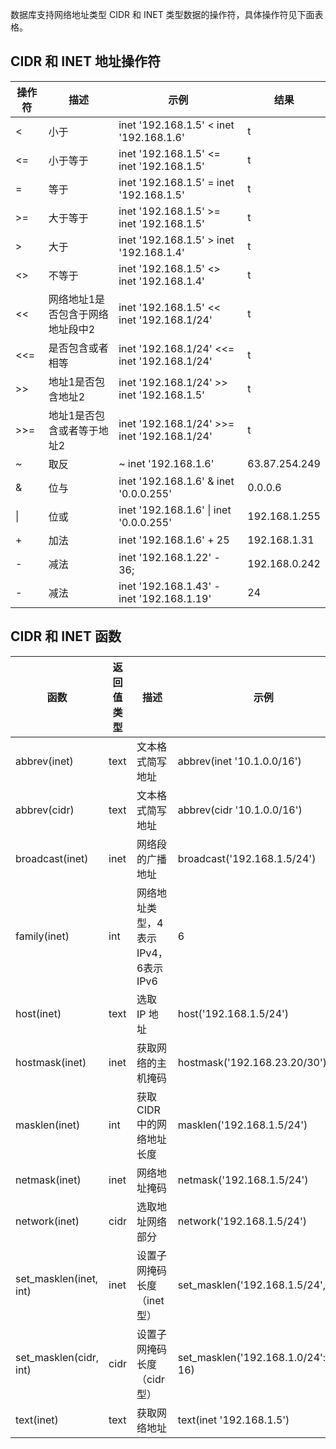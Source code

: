 
数据库支持网络地址类型 CIDR 和 INET 类型数据的操作符，具体操作符见下面表格。

## CIDR 和 INET 地址操作符

| 操作符 | 描述                             | 示例                                          | 结果          |
| ------ | -------------------------------- | --------------------------------------------- | ------------- |
| <      | 小于                             | inet   '192.168.1.5' < inet '192.168.1.6'     | t             |
| <=     | 小于等于                         | inet   '192.168.1.5' <= inet '192.168.1.5'    | t             |
| =      | 等于                             | inet   '192.168.1.5' = inet '192.168.1.5'     | t             |
| >=     | 大于等于                         | inet   '192.168.1.5' >= inet '192.168.1.5'    | t             |
| >      | 大于                             | inet   '192.168.1.5' > inet '192.168.1.4'     | t             |
| <>     | 不等于                           | inet   '192.168.1.5' <> inet '192.168.1.4'    | t             |
| <<     | 网络地址1是否包含于网络地址段中2 | inet   '192.168.1.5' << inet '192.168.1/24'   | t             |
| <<=    | 是否包含或者相等                 | inet   '192.168.1/24' <<= inet '192.168.1/24' | t             |
| >>     | 地址1是否包含地址2               | inet   '192.168.1/24' >> inet '192.168.1.5'   | t             |
| >>=    | 地址1是否包含或者等于地址2       | inet   '192.168.1/24' >>= inet '192.168.1/24' | t             |
| ~      | 取反                             | ~ inet   '192.168.1.6'                        | 63.87.254.249 |
| &      | 位与                             | inet   '192.168.1.6' & inet '0.0.0.255'       | 0.0.0.6       |
| \|     | 位或                             | inet   '192.168.1.6' \| inet '0.0.0.255'      | 192.168.1.255 |
| +      | 加法                             | inet   '192.168.1.6' + 25                     | 192.168.1.31  |
| -      | 减法                             | inet '192.168.1.22'   - 36;                   | 192.168.0.242 |
| -      | 减法                             | inet   '192.168.1.43' - inet '192.168.1.19'   | 24            |



## CIDR 和 INET 函数

| 函数                   | 返回值类型 | 描述                                | 示例                                      | 结果             |
| ---------------------- | ---------- | --------------------------------- | -------------------------------------- | ---------------- |
| abbrev(inet)           | text       | 文本格式简写地址                                    | abbrev(inet   '10.1.0.0/16')              | 10.1.0.0/16      |
| abbrev(cidr)           | text       | 文本格式简写地址                                    | abbrev(cidr   '10.1.0.0/16')              | 10.1/16          |
| broadcast(inet)        | inet       | 网络段的广播地址                                    | broadcast('192.168.1.5/24')               | 192.168.1.255/24 |
| family(inet)           | int        |网络地址类型，4表示 IPv4，6表示 IPv6                     | 6                |
| host(inet)             | text       | 选取 IP 地址                                          | host('192.168.1.5/24')                    | 192.168.1.5      |
| hostmask(inet)         | inet       | 获取网络的主机掩码                                  | hostmask('192.168.23.20/30')              | 0.0.0.3          |
| masklen(inet)          | int        | 获取 CIDR 中的网络地址长度                            | masklen('192.168.1.5/24')                 | 24               |
| netmask(inet)          | inet       | 网络地址掩码                                        | netmask('192.168.1.5/24')                 | 255.255.255.0    |
| network(inet)          | cidr       | 选取地址网络部分                                    | network('192.168.1.5/24')                 | 192.168.1.0/24   |
| set_masklen(inet, int) | inet       | 设置子网掩码长度（inet 型）             | set_masklen('192.168.1.5/24',   16)       | 192.168.1.5/16   |
| set_masklen(cidr, int) | cidr       | 设置子网掩码长度（cidr 型）             | set_masklen('192.168.1.0/24'::cidr,   16) | 192.168.0.0/16   |
| text(inet)             | text       | 获取网络地址                                        | text(inet   '192.168.1.5')                | 192.168.1.5/32   |

 
